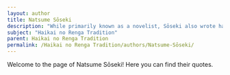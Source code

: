 ```yaml
---
layout: author
title: Natsume Sōseki
description: "While primarily known as a novelist, Sōseki also wrote haiku and contributed to the haikai no renga tradition in the early 20th century, reflecting on nature and the human experience."
subject: "Haikai no Renga Tradition"
parent: Haikai no Renga Tradition
permalink: /Haikai no Renga Tradition/authors/Natsume-Sōseki/
---
```


Welcome to the page of Natsume Sōseki! Here you can find their quotes.
